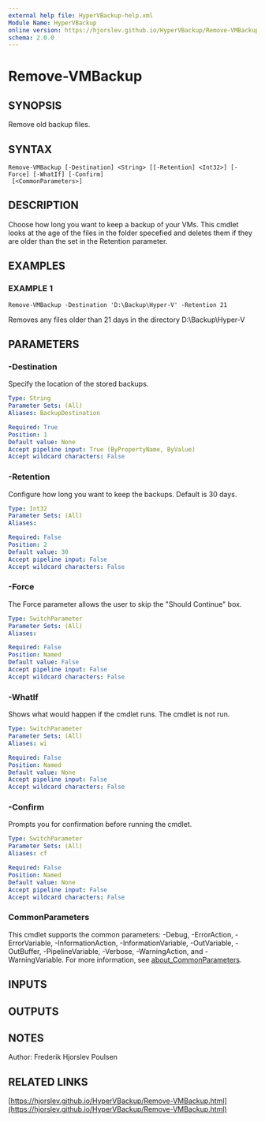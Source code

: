```yaml
---
external help file: HyperVBackup-help.xml
Module Name: HyperVBackup
online version: https://hjorslev.github.io/HyperVBackup/Remove-VMBackup.html
schema: 2.0.0
---
```


# Remove-VMBackup

## SYNOPSIS
Remove old backup files.

## SYNTAX

```
Remove-VMBackup [-Destination] <String> [[-Retention] <Int32>] [-Force] [-WhatIf] [-Confirm]
 [<CommonParameters>]
```

## DESCRIPTION
Choose how long you want to keep a backup of your VMs.
This cmdlet looks
at the age of the files in the folder specefied and deletes them if they are
older than the set in the Retention parameter.

## EXAMPLES

### EXAMPLE 1
```
Remove-VMBackup -Destination 'D:\Backup\Hyper-V' -Retention 21
```

Removes any files older than 21 days in the directory D:\Backup\Hyper-V

## PARAMETERS

### -Destination
Specify the location of the stored backups.

```yaml
Type: String
Parameter Sets: (All)
Aliases: BackupDestination

Required: True
Position: 1
Default value: None
Accept pipeline input: True (ByPropertyName, ByValue)
Accept wildcard characters: False
```

### -Retention
Configure how long you want to keep the backups.
Default is 30 days.

```yaml
Type: Int32
Parameter Sets: (All)
Aliases:

Required: False
Position: 2
Default value: 30
Accept pipeline input: False
Accept wildcard characters: False
```

### -Force
The Force parameter allows the user to skip the "Should Continue" box.

```yaml
Type: SwitchParameter
Parameter Sets: (All)
Aliases:

Required: False
Position: Named
Default value: False
Accept pipeline input: False
Accept wildcard characters: False
```

### -WhatIf
Shows what would happen if the cmdlet runs.
The cmdlet is not run.

```yaml
Type: SwitchParameter
Parameter Sets: (All)
Aliases: wi

Required: False
Position: Named
Default value: None
Accept pipeline input: False
Accept wildcard characters: False
```

### -Confirm
Prompts you for confirmation before running the cmdlet.

```yaml
Type: SwitchParameter
Parameter Sets: (All)
Aliases: cf

Required: False
Position: Named
Default value: None
Accept pipeline input: False
Accept wildcard characters: False
```

### CommonParameters
This cmdlet supports the common parameters: -Debug, -ErrorAction, -ErrorVariable, -InformationAction, -InformationVariable, -OutVariable, -OutBuffer, -PipelineVariable, -Verbose, -WarningAction, and -WarningVariable. For more information, see [about_CommonParameters](http://go.microsoft.com/fwlink/?LinkID=113216).

## INPUTS

## OUTPUTS

## NOTES
Author: Frederik Hjorslev Poulsen

## RELATED LINKS

[https://hjorslev.github.io/HyperVBackup/Remove-VMBackup.html](https://hjorslev.github.io/HyperVBackup/Remove-VMBackup.html)

